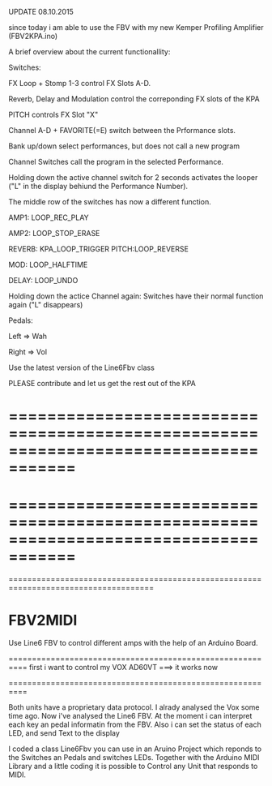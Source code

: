 UPDATE 08.10.2015

since today i am able to use the FBV with my new Kemper Profiling Amplifier (FBV2KPA.ino)

A brief overview about the current functionallity:


Switches:

FX Loop + Stomp 1-3 control FX Slots A-D.

Reverb, Delay and Modulation control the correponding FX slots of the KPA

PITCH controls FX Slot "X"

Channel A-D + FAVORITE(=E) switch between the Prformance slots.

Bank up/down select performances, but does not call a new program

Channel Switches call the program in the selected Performance.



Holding down the active channel switch for 2 seconds activates the looper ("L" in the display behiund the Performance Number).

The middle row of the switches has now a different function.

AMP1: LOOP_REC_PLAY

AMP2: LOOP_STOP_ERASE

REVERB: KPA_LOOP_TRIGGER
PITCH:LOOP_REVERSE

MOD: LOOP_HALFTIME

DELAY: LOOP_UNDO



Holding down the actice Channel again: Switches have their normal function again ("L" disappears)


Pedals:

Left => Wah

Right => Vol



Use the latest version of the Line6Fbv class 

PLEASE contribute and let us get the rest out of the KPA




=====================================================================================
=====================================================================================
=====================================================================================
=====================================================================================
=====================================================================================

# FBV2MIDI
Use Line6 FBV to control different amps with the help of an Arduino Board.



==========================================================
first i want to control my VOX AD60VT
===> it works now

==========================================================

Both units have a proprietary data protocol.
I alrady analysed the Vox some time ago. 
Now i've analysed the Line6 FBV. 
At the moment i can interpret each key an pedal informatin from the FBV.
Also i can set the status of each LED, and send Text to the display

I coded a class Line6Fbv you can use in an Aruino Project which reponds to the Switches an Pedals and switches LEDs.
Together with the Arduino MIDI Library and a little coding it is possible to Control any Unit that responds to MIDI.






